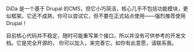 DiDa 是一个基于 Drupal 的CMS，但它小巧简洁，核心几乎不包括功能模块，更似框架。它还不成熟，你可以尝试它，但不要在正式站点使用——强烈推荐使用 Drupal！

目前核心代码并不稳定，随时可能重写某个接口，所以并没有可供参考的开发文档。它是完全开源的， 你可以加入，来完善它。如你有此意愿，请联系我。